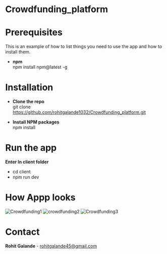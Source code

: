 # Crowdfunding_platform

# Prerequisites
This is an example of how to list things you need to use the app and how to install them.

- **npm** <br />
npm install npm@latest -g
# Installation
- **Clone the repo** <br />
git clone https://github.com/rohitgalande1032/Crowdfunding_platform.git

- **Install NPM packages** <br />
npm install

# Run the app
**Enter In client folder**
- cd client
- npm run dev

# How Appp looks
![Crowdfunding1](https://github.com/rohitgalande1032/Crowdfunding_platform/assets/80148975/0805f526-302a-4957-8678-8b30de229750)
![crowdfunding2](https://github.com/rohitgalande1032/Crowdfunding_platform/assets/80148975/e1bafb37-3b7c-4c16-b53e-50daded7c319)
![Crowdfunding3](https://github.com/rohitgalande1032/Crowdfunding_platform/assets/80148975/0c2a2a1c-b6c8-4e56-8d8b-ecc07cd22c13)


# Contact
**Rohit Galande**  - rohitgalande45@gmail.com
